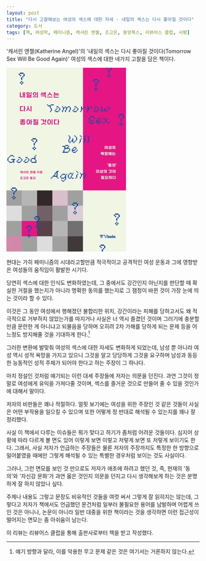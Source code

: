 ```yaml
---
layout: post
title: "다시 고찰해보는 여성의 섹스에 대한 자세 - 내일의 섹스는 다시 좋아질 것이다"
category: 도서
tags: [책, 여성학, 페미니즘, 캐서린 앤젤, 조고은, 중앙북스, 리뷰어스 클럽, 서평]
---
```


'캐서린 앤젤(Katherine Angel)'의
'내일의 섹스는 다시 좋아질 것이다(Tomorrow Sex Will Be Good Again)'
여성의 섹스에 대한 네가지 고찰을 담은 책이다.

![표지](/images/tomorrow-sex-will-be-good-again-book-h480.jpg)

현대는 가히 페미니즘의 시대라고할만큼
적극적이고 공격적인 여성 운동과
그에 영향받은 여성들의 움직임이 활발한 시기다.

당연히 섹스에 대한 인식도 변화하였는데,
그 중에서도 강간인지 아닌지를 판단할 때
확실한 거절을 했는지가 아니라
명확한 동의를 했는지로 그 잼정이 바뀐 것이 가장 눈에 띄는 것이라 할 수 있다.

이것은 그 동안 여성에서 행해졌던 불합리한 위치,
강간이라는 피해를 당하고서도 왜 적극적으로 거부하지 않았는가를 따지거나
사실은 너 역시 즐겼던 것이며 그러기에 충분할만큼 문란한 게 아니냐고 되물음을 당하며
오히려 2차 가해를 당하게 되는 문제 등을
어느정도 방지해줄 것을 기대하게 한다.[^1]

[^1]: 얘기 방향과 달라, 이를 악용한 무고 문제 같은 것은 여기서는 거론하지 않는다.

그러한 변환에 발맞춰 여성의 섹스에 대한 자세도 변화하게 되었는데,
남성 뿐 아니라 여성 역시 성적 욕망을 가지고 있으니
그것을 알고 당당하게 그것을 요구하며
남성과 동등한 능동적인 성적 주체가 되어야 한다고 하는 주장이 그 하나다.

마치 정설인 것처럼 얘기되는 이런 대세 주장들에 저자는 의문을 던진다.
과연 그것이 정말로 여성에게 유익을 가져다줄 것이며,
섹스를 즐거운 것으로 만들어 줄 수 있을 것인가에 대해서 말이다.

저자의 비판들은 꽤나 적절하다.
얼핏 보기에는 여성을 위한 주장인 것 같은 것들이
사실은 어떤 부작용을 일으킬 수 있으며
또한 어떻게 정 반대로 해석될 수 있는지를 꽤나 잘 정리했다.

사실 이 책에서 다루는 이슈들은 뭐가 맞다고 하기가 좀처럼 어려운 것들이다.
심지어 상황에 따라 다르게 볼 면도 있어 이렇게 보면 이렇고 저렇게 보면 또 저렇게 보이기도 한다.
그래서, 사실 저자가 언급하는 주장들은 물론 저자의 주장까지도
특정한 한 방향으로 밀어붙였을 때에만 그렇게 해석될 수 있는 특별한 경우처럼 보이는 것도 사실이다.

그러나, 그런 면모를 보인 것 만으로도
저자가 애초에 하려고 했던 것,
즉, 현재의 '동의'와 '자신감 문화'가 과연 옳은 것인지 의문을 던지고
다시 생각해보게 하는 것은 분명하게 잘 하지 않았나 싶다.

주제나 내용도 그렇고 문장도 비유적인 것들을 여럿 써서 그렇게 잘 읽히지는 않는데,
그렇다고 저자가 책에서도 언급했던 문건처럼 일부러 불필요한 용어를 남발하며 어렵게 쓰인 것은 아니나,
논문이 아니라 일반 대중을 위한 책이라는 것을 생각하면
이런 접근성이 떨어지는 면모는 좀 아쉬움이 남는다.



<div class="im im-info">
이 리뷰는 리뷰어스 클럽을 통해 출판사로부터 책을 받고 작성했다.
</div>
